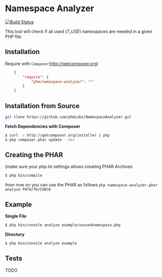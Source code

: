 Namespace Analyzer
==================

[![Build Status](https://secure.travis-ci.org/phmLabs/NamespaceAnalyzer.png)](http://travis-ci.org/phmLabs/NamespaceAnalyzer)

This tool will check if all used (*T_USE*) namespaces are needed in a given PHP file.

Installation
------------

Require with `Composer`(http://getcomposer.org)

``` json
    {
        "require": {
            "phm/namespace-analyzer": "*"
        }
    }
```

Installation from Source
------------------------

``` sh
git clone https://github.com/phmLabs/NamespaceAnalyzer.git
```

**Fetch Dependencies with Composer**

``` sh
$ curl -s http://getcomposer.org/installer | php
$ php composer.phar update --dev
```


Creating the PHAR
-----------------

(make sure your *php.ini* settings allows creating PHAR Archives

``` sh
$ php bin/compile
```

from now on you can use the PHAR as follows `php namespace-analyzer.phar analyze PATH/TO/CHECK`

Example
-------

**Single File**

``` sh
$ php bin/console analyze example/unusednamespace.php
```

**Directory**

``` sh
$ php bin/console analyze example
```

Tests
-----

TODO